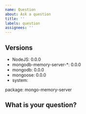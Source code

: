 ```yaml
---
name: Question
about: Ask a question
title: ''
labels: question
assignees: ''
---
```


<!--
Make sure you read [Mastering-Markdown](https://guides.github.com/features/mastering-markdown/)
-->

## Versions

- NodeJS: 0.0.0
- mongodb-memory-server-*: 0.0.0
- mongodb: 0.0.0
- mongoose: 0.0.0 <!--remove this if not used-->
- system: <!--either Windows, MacOS, Linux (with distro and distro version)-->

package: mongo-memory-server <!--State the package you are using-->
<!--
possible are:
mongo-memory-server
mongo-memory-server-core
mongo-memory-server-global
-->

## What is your question?

<!--Please include code samples if the question is about it-->
